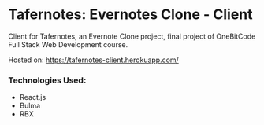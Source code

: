 # Tafernotes: Evernotes Clone - Client

Client for Tafernotes, an Evernote Clone project, final project of OneBitCode Full Stack Web Development course.

Hosted on: https://tafernotes-client.herokuapp.com/

### Technologies Used:

- React.js
- Bulma
- RBX

